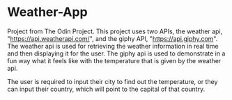 # Weather-App
Project from The Odin Project.
This project uses two APIs, the weather api, "https://api.weatherapi.com/", and the giphy API, "https://api.giphy.com".
The weather api is used for retrieving the weather information in real time and then displaying it for the user.
The giphy api is used to demonstrate in a fun way what it feels like with the temperature that is given by the weather api.

The user is required to input their city to find out the temperature, or they can input their country, which will point to the capital of that country.